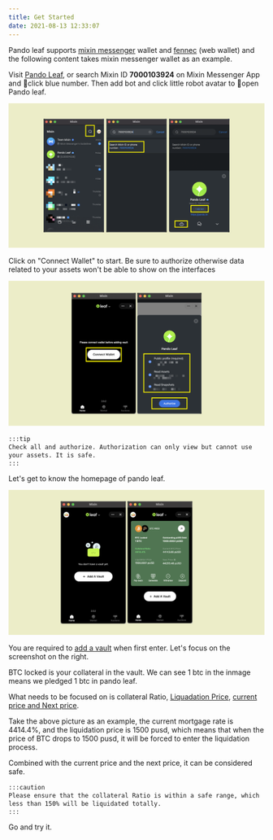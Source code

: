 ```yaml
---
title: Get Started
date: 2021-08-13 12:33:07
---
```


Pando leaf supports [mixin messenger](https://docs.pando.im/docs/wallets/mixin-messenger) wallet and [fennec](https://docs.pando.im/docs/apps/wallets) (web wallet) and the following content takes mixin messenger wallet as an example.

Visit [Pando Leaf](https://leaf.pando.im), or search Mixin ID **7000103924** on Mixin Messenger App and click blue number. Then add bot and click little robot avatar to open Pando leaf.

![](../assets/leaf-get-started-p1.png)


Click on "Connect Wallet" to start. Be sure to authorize otherwise data related to your assets won't be able to show on the interfaces

![](../assets/leaf-get-started-p2.png)

````mdx-code-block
:::tip
Check all and authorize. Authorization can only view but cannot use your assets. It is safe.
:::
````

Let's get to know the homepage of pando leaf.

![](../assets/leaf-get-start-p3.png)

You are required to [add a vault](https://docs.pando.im/docs/leaf/tutorials/open-vault) when first enter.  Let's focus on the screenshot on the right.

BTC locked is your collateral in the vault. We can see 1 btc in the inmage means we pledged 1 btc in pando leaf.

What needs to be focused on is collateral Ratio, [Liquadation Price](https://docs.pando.im/docs/leaf/key-concepts/liquidation/liquidation-ratio), [current price and Next price](https://docs.pando.im/docs/leaf/key-concepts/price-oracles).

Take the above picture as an example, the current mortgage rate is 4414.4%, and the liquidation price is 1500 pusd, which means that when the price of BTC drops to 1500 pusd, it will be forced to enter the liquidation process.

Combined with the current price and the next price, it can be considered safe.

````mdx-code-block
:::caution
Please ensure that the collateral Ratio is within a safe range, which less than 150% will be liquidated totally.
:::
````

Go and try it.


